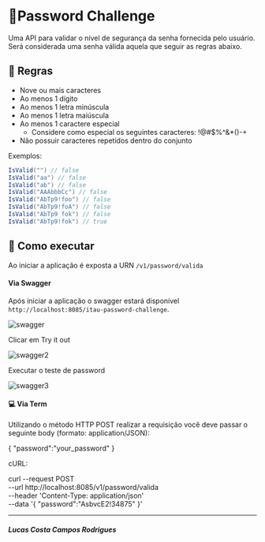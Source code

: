 # 🔐Password Challenge

Uma API para validar o nível de segurança da senha fornecida pelo usuário. Será considerada uma senha válida aquela que seguir as regras abaixo.

## 📃 Regras

- Nove ou mais caracteres
- Ao menos 1 dígito
- Ao menos 1 letra minúscula
- Ao menos 1 letra maiúscula
- Ao menos 1 caractere especial
  - Considere como especial os seguintes caracteres: !@#$%^&*()-+
- Não possuir caracteres repetidos dentro do conjunto

Exemplos:  

```c#
IsValid("") // false  
IsValid("aa") // false  
IsValid("ab") // false  
IsValid("AAAbbbCc") // false  
IsValid("AbTp9!foo") // false  
IsValid("AbTp9!foA") // false
IsValid("AbTp9 fok") // false
IsValid("AbTp9!fok") // true
```


## 🔨 Como executar

Ao iniciar a aplicação é exposta a URN `/v1/password/valida` 

#### Via Swagger

Após iniciar a aplicação o swagger estará disponível `http://localhost:8085/itau-password-challenge`.

![swagger](https://user-images.githubusercontent.com/51891680/146826872-d378e76c-c8c4-4378-b917-3767cd2d2dbb.PNG)

Clicar em Try it out

![swagger2](https://user-images.githubusercontent.com/51891680/146827242-0b660f39-550f-4416-96bf-afb7bb371e20.PNG)

Executar o teste de password

![swagger3](https://user-images.githubusercontent.com/51891680/146827294-97587b39-fa1e-4102-b0d0-58ee63de62b7.PNG)





#### 💻 Via Term

Utilizando o método HTTP POST realizar a requisição você deve passar o seguinte body (formato: application/JSON):


{
	"password":"your_password"
}

cURL:

curl --request POST \
  --url http://localhost:8085/v1/password/valida \
  --header 'Content-Type: application/json' \
  --data '{
	"password":"AsbvcE2!34875"
}'






_____________________________

##### Lucas Costa Campos Rodrigues
